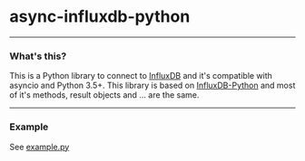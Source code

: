 # async-influxdb-python

----
### What's this?
This is a Python library to connect to [InfluxDB](https://influxdata.com/time-series-platform/influxdb/) and it's compatible with asyncio and Python 3.5+. This library is based on [InfluxDB-Python](https://github.com/influxdata/influxdb-python) and most of it's methods, result objects and ... are the same.

----
### Example
See [example.py](https://github.com/Yaser-Amiri/async-influxdb-python/blob/master/example.py)
